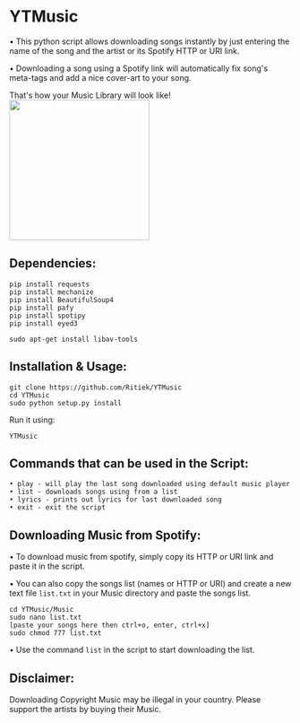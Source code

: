 # YTMusic

• This python script allows downloading songs instantly by just entering the name of the song and the artist or its Spotify HTTP or URI link.

• Downloading a song using a Spotify link will automatically fix song's meta-tags and add a nice cover-art to your song.

That's how your Music Library will look like!
<img src="https://i.imgsafe.org/fe843c25db.png" width="250">

## Dependencies:
```
pip install requests
pip install mechanize
pip install BeautifulSoup4
pip install pafy
pip install spotipy
pip install eyed3
```
```
sudo apt-get install libav-tools
```
## Installation & Usage:
```
git clone https://github.com/Ritiek/YTMusic
cd YTMusic
sudo python setup.py install
```
Run it using:
```
YTMusic
```
## Commands that can be used in the Script:
```
• play - will play the last song downloaded using default music player
• list - downloads songs using from a list
• lyrics - prints out lyrics for last downloaded song
• exit - exit the script
```

## Downloading Music from Spotify:

• To download music from spotify, simply copy its HTTP or URI link and paste it in the script.

• You can also copy the songs list (names or HTTP or URI) and create a new text file ```list.txt``` in your Music directory and paste the songs list.
```
cd YTMusic/Music
sudo nano list.txt
[paste your songs here then ctrl+o, enter, ctrl+x]
sudo chmod 777 list.txt
```

• Use the command ```list``` in the script to start downloading the list.

## Disclaimer:
Downloading Copyright Music may be illegal in your country. Please support the artists by buying their Music.
